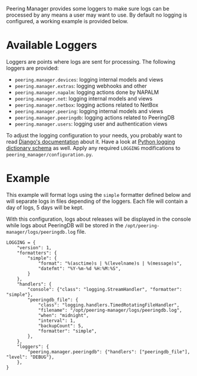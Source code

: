 Peering Manager provides some loggers to make sure logs can be processed by any
means a user may want to use. By default no logging is configured, a working
example is provided below.

# Available Loggers

Loggers are points where logs are sent for processing. The following
loggers are provided:

* `peering.manager.devices`: logging internal models and views
* `peering.manager.extras`: logging webhooks and other
* `peering.manager.napalm`: logging actions done by NAPALM
* `peering.manager.net`: logging internal models and views
* `peering.manager.netbox`: logging actions related to NetBox
* `peering.manager.peering`: logging internal models and views
* `peering.manager.peeringdb`: logging actions related to PeeringDB
* `peering.manager.users`: logging user and authentication views

To adjust the logging configuration to your needs, you probably want to read
[Django's documentation](https://docs.djangoproject.com/en/stable/topics/logging/)
about it. Have a look at
[Python logging dictionary schema](https://docs.python.org/3/library/logging.config.html#logging-config-dictschema)
as well. Apply any required `LOGGING` modifications to
`peering_manager/configuration.py`.

# Example

This example will format logs using the `simple` formatter defined below and
will separate logs in files depending of the loggers. Each file will contain a
day of logs, 5 days will be kept.

With this configuration, logs about releases will be displayed in the console
while logs about PeeringDB will be stored in the
`/opt/peering-manager/logs/peeringdb.log` file.

```no-highlight
LOGGING = {
    "version": 1,
    "formatters": {
        "simple": {
            "format": "%(asctime)s | %(levelname)s | %(message)s",
            "datefmt": "%Y-%m-%d %H:%M:%S",
        }
    },
    "handlers": {
        "console": {"class": "logging.StreamHandler", "formatter": "simple"},
        "peeringdb_file": {
            "class": "logging.handlers.TimedRotatingFileHandler",
            "filename": "/opt/peering-manager/logs/peeringdb.log",
            "when": "midnight",
            "interval": 1,
            "backupCount": 5,
            "formatter": "simple",
        },
    },
    "loggers": {
        "peering.manager.peeringdb": {"handlers": ["peeringdb_file"], "level": "DEBUG"},
    },
}
```
